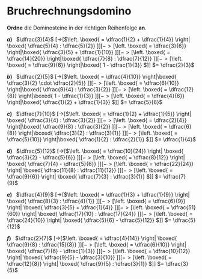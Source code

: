 <!--
version:  0.0.1

language: de

@style
input {
    text-align: center;
}

.flex-container {
    display: flex;
    flex-wrap: wrap;
    align-items: stretch;
    gap: 20px;
}

.flex-child {
    flex: 1;
    min-width: 350px;
    margin-right: 20px;
}

@media (max-width: 400px) {
    .flex-child {
        flex: 100%;
        margin-right: 0;
    }
}
@end

formula: \carry   \textcolor{red}{\scriptsize #1}
formula: \digit   \rlap{\carry{#1}}\phantom{#2}#2
formula: \permil  \text{‰}


import: https://raw.githubusercontent.com/LiaTemplates/Tikz-Jax/main/README.md

script: https://cdn.jsdelivr.net/gh/LiaTemplates/Tikz-Jax@main/dist/index.js

import: https://raw.githubusercontent.com/liaTemplates/algebrite/master/README.md

import: https://raw.githubusercontent.com/LiaTemplates/GGBScript/refs/heads/main/README.md





tags: Bruchrechnung, leicht, normal, Bestimmen

comment: Bilde eine Dominoreihe aus vier Dominosteinen, auf denen Bruchrechnung zu finden ist.

author: Martin Lommatzsch

-->




# Bruchrechnungsdomino


**Ordne** die Dominosteine in der richtigen Reihenfolge **an**.



<!-- data-randomize="true"  
data-solution-button="5"  -->
__$a)\;\;$__ $\dfrac{3}{4}$ 
 [->[$\left. \boxed{ = \dfrac{1}{2} + \dfrac{1}{4}} \right\| \boxed{ \dfrac{5}{4} : \dfrac{5}{2}}  $]]
 [->[$\left. \boxed{ =  \dfrac{3}{6}} \right\|\boxed{ \dfrac{3}{5} + \dfrac{1}{10}}  $]]
 [->[$\left. \boxed{ =  \dfrac{14}{20}} \right\|\boxed{ \dfrac{7}{8} : \dfrac{7}{12}}  $]]
 [->[$\left. \boxed{ =  \dfrac{9}{6}} \right\|\boxed{ 1 - \dfrac{1}{3}}  $]]
$= \dfrac{2}{3}$


<!-- data-randomize="true"  
data-solution-button="5"  -->
__$b)\;\;$__ $\dfrac{2}{5}$ 
 [->[$\left. \boxed{ =  \dfrac{4}{10}} \right\|\boxed{ \dfrac{3}{2} \cdot \dfrac{2}{5}}  $]]
 [->[$\left. \boxed{ =  \dfrac{6}{10}} \right\|\boxed{ \dfrac{9}{4} : \dfrac{3}{2}}  $]]
 [->[$\left. \boxed{ =  \dfrac{12}{8}} \right\|\boxed{ 1 - \dfrac{1}{3}}  $]]
 [->[$\left. \boxed{ =  \dfrac{4}{6}} \right\|\boxed{ \dfrac{1}{2} + \dfrac{1}{3}}  $]]
$= \dfrac{5}{6}$


<!-- data-randomize="true"  
data-solution-button="5"  -->
__$c)\;\;$__ $\dfrac{7}{10}$ 
 [->[$\left. \boxed{ = \dfrac{1}{2} + \dfrac{1}{5}} \right\| \boxed{ \dfrac{3}{4} : \dfrac{3}{2}}  $]]
 [->[$\left. \boxed{ =  \dfrac{2}{4}} \right\|\boxed{ \dfrac{9}{8} : \dfrac{3}{2}}  $]]
 [->[$\left. \boxed{ =  \dfrac{6}{8}} \right\|\boxed{ \dfrac{3}{2} : \dfrac{3}{1}}  $]]
 [->[$\left. \boxed{ =  \dfrac{5}{10}} \right\|\boxed{ \dfrac{1}{2} : \dfrac{2}{1}}  $]]
$= \dfrac{1}{4}$


<!-- data-randomize="true"  
data-solution-button="5"  -->
__$d)\;\;$__ $\dfrac{5}{12}$
 [->[$\left. \boxed{ = \dfrac{10}{24}} \right\| \boxed{ \dfrac{3}{2} - \dfrac{5}{6}} $]]
 [->[$\left. \boxed{ = \dfrac{8}{12}} \right\| \boxed{ \dfrac{7}{4} - \dfrac{5}{6}} $]]
 [->[$\left. \boxed{ = \dfrac{22}{24}} \right\| \boxed{ \dfrac{11}{8} : \dfrac{11}{12}} $]]
 [->[$\left. \boxed{ = \dfrac{9}{6}} \right\| \boxed{ \dfrac{7}{3} : \dfrac{3}{1}} $]]
$= \dfrac{7}{9}$


<!-- data-randomize="true"  
data-solution-button="5"  -->
__$e)\;\;$__ $\dfrac{4}{9}$
 [->[$\left. \boxed{ = \dfrac{1}{3} + \dfrac{1}{9}} \right\| \boxed{ \dfrac{8}{3} : \dfrac{4}{1}} $]]
 [->[$\left. \boxed{ = \dfrac{6}{9}} \right\| \boxed{ \dfrac{3}{5} + \dfrac{1}{4}} $]]
 [->[$\left. \boxed{ = \dfrac{51}{60}} \right\| \boxed{ \dfrac{17}{10} : \dfrac{17}{24}} $]]
 [->[$\left. \boxed{ = \dfrac{24}{10}} \right\| \boxed{ \dfrac{5}{6} - \dfrac{5}{12}} $]]
$= \dfrac{5}{12}$


<!-- data-randomize="true"  
data-solution-button="5"  -->
__$f)\;\;$__ $\dfrac{2}{7}$
 [->[$\left. \boxed{ = \dfrac{4}{14}} \right\| \boxed{ \dfrac{9}{8} : \dfrac{15}{8}} $]]
 [->[$\left. \boxed{ = \dfrac{6}{10}} \right\| \boxed{ \dfrac{7}{6} - \dfrac{1}{3}} $]]
 [->[$\left. \boxed{ = \dfrac{10}{12}} \right\| \boxed{ \dfrac{9}{5} - \dfrac{3}{10}} $]]
 [->[$\left. \boxed{ = \dfrac{12}{8}} \right\| \boxed{ \dfrac{9}{5} : \dfrac{3}{1}} $]]
$= \dfrac{3}{5}$


